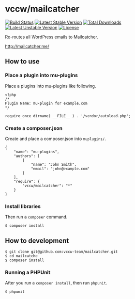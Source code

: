 # vccw/mailcatcher

[![Build Status](https://travis-ci.org/megumi-wp-composer/wp-disable-upgrade-notice.svg?branch=master)](https://travis-ci.org/vccw-team/mailcatcher) [![Latest Stable Version](https://poser.pugx.org/vccw/mailcatcher/v/stable.svg)](https://packagist.org/packages/vccw/mailcatcher) [![Total Downloads](https://poser.pugx.org/vccw/mailcatcher/downloads.svg)](https://packagist.org/packages/vccw/mailcatcher) [![Latest Unstable Version](https://poser.pugx.org/vccw/mailcatcher/v/unstable.svg)](https://packagist.org/packages/vccw/mailcatcher) [![License](https://poser.pugx.org/vccw/mailcatcher/license.svg)](https://packagist.org/packages/vccw/mailcatcher)

Re-routes all WordPress emails to Mailcatcher.

http://mailcatcher.me/


## How to use

### Place a plugin into mu-plugins

Place a plugins into mu-plugins like following.

```
<?php
/*
Plugin Name: mu-plugin for example.com
*/

require_once dirname( __FILE__ ) . '/vendor/autoload.php';
```

### Create a composer.json

Create and place a composer.json into `muplugins/`.

```
{
    "name": "mu-plugins",
    "authors": [
        {
            "name": "John Smith",
            "email": "john@example.com"
        }
    ],
    "require": {
        "vccw/mailcatcher": "*"
    }
}
```

### Install libraries

Then run a `composer` command.

```
$ composer install
```

## How to development

```
$ git clone git@github.com:vccw-team/mailcatcher.git
$ cd mailcatche
$ composer install
```

### Running a PHPUnit

After you run a `composer install`, then run `phpunit`.

```
$ phpunit
```

